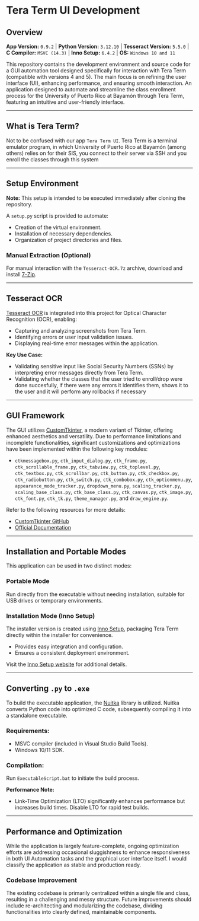 # Tera Term UI Development

## Overview

**App Version:** `0.9.2` | **Python Version:** `3.12.10` | **Tesseract Version:** `5.5.0` | **C Compiler:** `MSVC (14.3)` | **Inno Setup:** `6.4.2` | **OS:** `Windows 10 and 11`

This repository contains the development environment and source code for a GUI automation tool designed specifically for interaction with Tera Term (compatible with versions 4 and 5). The main focus is on refining the user interface (UI), enhancing performance, and ensuring smooth interaction.
An application designed to automate and streamline the class enrollment process for the University of Puerto Rico at Bayamón through Tera Term, featuring an intuitive and user-friendly interface.

---

## What is Tera Term?
Not to be confused with our app `Tera Term UI`. Tera Term is a terminal emulator program, in which University of Puerto Rico at Bayamón (among others) relies on for their SIS, you connect to their server via SSH and you enroll the classes through this system

---

## Setup Environment

**Note:** This setup is intended to be executed immediately after cloning the repository.

A `setup.py` script is provided to automate:
- Creation of the virtual environment.
- Installation of necessary dependencies.
- Organization of project directories and files.

### Manual Extraction (Optional)
For manual interaction with the `Tesseract-OCR.7z` archive, download and install [7-Zip](https://www.7-zip.org/).

---

## Tesseract OCR

[Tesseract OCR](https://github.com/UB-Mannheim/tesseract/wiki) is integrated into this project for Optical Character Recognition (OCR), enabling:
- Capturing and analyzing screenshots from Tera Term.
- Identifying errors or user input validation issues.
- Displaying real-time error messages within the application.

**Key Use Case:**
- Validating sensitive input like Social Security Numbers (SSNs) by interpreting error messages directly from Tera Term.
- Validating whether the classes that the user tried to enroll/drop were done succesfully, if there were any errors it identifies them, shows it to the user and it will perform any rollbacks if necessary

---

## GUI Framework

The GUI utilizes [CustomTkinter](https://customtkinter.tomschimansky.com), a modern variant of Tkinter, offering enhanced aesthetics and versatility. Due to performance limitations and incomplete functionalities, significant customizations and optimizations have been implemented within the following key modules:

- `ctkmessagebox.py`, `ctk_input_dialog.py`, `ctk_frame.py`, `ctk_scrollable_frame.py`, `ctk_tabview.py`, `ctk_toplevel.py`, `ctk_textbox.py`, `ctk_scrollbar.py`, `ctk_button.py`, `ctk_checkbox.py`, `ctk_radiobutton.py`, `ctk_switch.py`, `ctk_combobox.py`, `ctk_optionmenu.py`, `appearance_mode_tracker.py`, `dropdown_menu.py`, `scaling_tracker.py`, `scaling_base_class.py`, `ctk_base_class.py`, `ctk_canvas.py`, `ctk_image.py`, `ctk_font.py`, `ctk_tk.py`, `theme_manager.py`, and `draw_engine.py`.

Refer to the following resources for more details:
- [CustomTkinter GitHub](https://github.com/TomSchimansky/CustomTkinter)
- [Official Documentation](https://customtkinter.tomschimansky.com)

---

## Installation and Portable Modes

This application can be used in two distinct modes:

### Portable Mode

Run directly from the executable without needing installation, suitable for USB drives or temporary environments.

### Installation Mode (Inno Setup)

The installer version is created using [Inno Setup](https://jrsoftware.org/isinfo.php), packaging Tera Term directly within the installer for convenience.

- Provides easy integration and configuration.
- Ensures a consistent deployment environment.

Visit the [Inno Setup website](https://jrsoftware.org/isinfo.php) for additional details.

---

## Converting `.py` to `.exe`

To build the executable application, the [Nuitka](https://github.com/Nuitka/Nuitka) library is utilized. Nuitka converts Python code into optimized C code, subsequently compiling it into a standalone executable.

### Requirements:
- MSVC compiler (included in Visual Studio Build Tools).
- Windows 10/11 SDK.

### Compilation:
Run `ExecutableScript.bat` to initiate the build process.

**Performance Note:**
- Link-Time Optimization (LTO) significantly enhances performance but increases build times. Disable LTO for rapid test builds.

---

## Performance and Optimization

While the application is largely feature-complete, ongoing optimization efforts are addressing occasional sluggishness to enhance responsiveness in both UI Automation tasks and the graphical user interface itself. I would classify the application as stable and production ready.

### Codebase Improvement
The existing codebase is primarily centralized within a single file and class, resulting in a challenging and messy structure. Future improvements should include re-architecting and modularizing the codebase, dividing functionalities into clearly defined, maintainable components.
